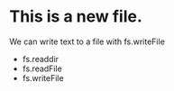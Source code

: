 # This is a new file.

We can write text to a file with fs.writeFile

* fs.readdir
* fs.readFile
* fs.writeFile